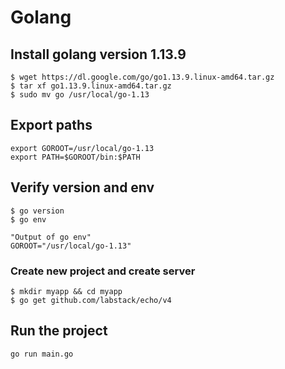 # Golang

## Install golang version 1.13.9
```
$ wget https://dl.google.com/go/go1.13.9.linux-amd64.tar.gz
$ tar xf go1.13.9.linux-amd64.tar.gz
$ sudo mv go /usr/local/go-1.13
```
## Export paths
```
export GOROOT=/usr/local/go-1.13
export PATH=$GOROOT/bin:$PATH
```

## Verify version and env
```
$ go version
$ go env

"Output of go env"
GOROOT="/usr/local/go-1.13"
```

### Create new project and create server
```
$ mkdir myapp && cd myapp
$ go get github.com/labstack/echo/v4

```

## Run the project

```
go run main.go
```
